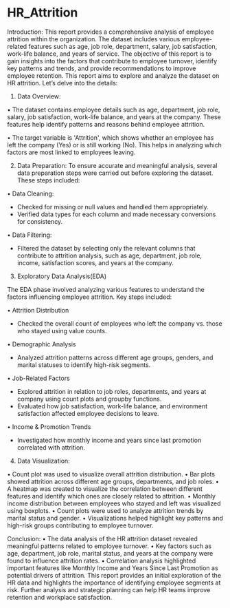 # HR_Attrition

Introduction:
This report provides a comprehensive analysis of employee attrition within the organization. The dataset includes various employee-related features such as age, job role, department, salary, job satisfaction, work-life balance, and years of service. The objective of this report is to gain insights into the factors that contribute to employee turnover, identify key patterns and trends, and provide recommendations to improve employee retention.
This report aims to explore and analyze the dataset on HR attrition. Let’s delve into the details:

1.	Data Overview:

•	The dataset contains employee details such as age, department, job role, salary, job satisfaction, work-life balance, and years at the company.
These features help identify patterns and reasons behind employee attrition.

•	The target variable is 'Attrition', which shows whether an employee has left the company (Yes) or is still working (No).
This helps in analyzing which factors are most linked to employees leaving.

2.	Data Preparation:
To ensure accurate and meaningful analysis, several data preparation steps were carried out before exploring the dataset. These steps included:

•	Data Cleaning:

-	Checked for missing or null values and handled them appropriately.
-	Verified data types for each column and made necessary conversions for consistency.

•	Data Filtering:

-	Filtered the dataset by selecting only the relevant columns that contribute to attrition analysis, such as age, department, job role, income, satisfaction scores, and years at the company.

3.	Exploratory Data Analysis(EDA)

The EDA phase involved analyzing various features to understand the factors influencing employee attrition. Key steps included:

•	Attrition Distribution
-	Checked the overall count of employees who left the company vs. those who stayed using value counts.

•	Demographic Analysis
-	Analyzed attrition patterns across different age groups, genders, and marital statuses to identify high-risk segments.

•	Job-Related Factors
-	Explored attrition in relation to job roles, departments, and years at company using count plots and groupby functions.
-	Evaluated how job satisfaction, work-life balance, and environment satisfaction affected employee decisions to leave.

•	Income & Promotion Trends
-	Investigated how monthly income and years since last promotion correlated with attrition.


4.	Data Visualization:

•	Count plot was used to visualize overall attrition distribution.
•	Bar plots showed attrition across different age groups, departments, and job roles.
•	A heatmap was created to visualize the correlation between different features and identify which ones are closely related to attrition.
•	Monthly income distribution between employees who stayed and left was visualized using boxplots.
•	Count plots were used to analyze attrition trends by marital status and gender.
•	Visualizations helped highlight key patterns and high-risk groups contributing to employee turnover.

Conclusion:
•	The data analysis of the HR attrition dataset revealed meaningful patterns related to employee turnover. 
•	Key factors such as age, department, job role, marital status, and years at the company were found to influence attrition rates.
•	Correlation analysis highlighted important features like Monthly Income and Years Since Last Promotion as potential drivers of attrition.
This report provides an initial exploration of the HR data and highlights the importance of identifying employee segments at risk. Further analysis and strategic planning can help HR teams improve retention and workplace satisfaction.
